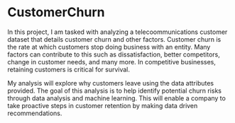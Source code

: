 # CustomerChurn

In this project, I am tasked with analyzing a telecoommunications customer dataset that details customer churn and other factors. Customer churn is the rate at which customers stop doing business with an entity. Many factors can contribute to this such as dissatisfaction, better competitors, change in customer needs, and many more. In competitive businesses, retaining customers is critical for survival.

My analysis will explore why customers leave using the data attributes provided. The goal of this analysis is to help identify potential churn risks through data analysis and machine learning. This will enable a company to take proactive steps in customer retention by making data driven recommendations. 

